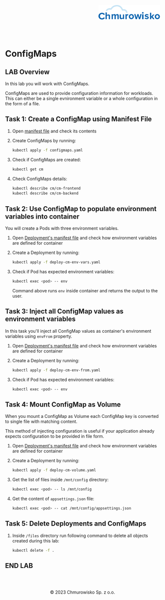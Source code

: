 <img src="./img/logo.png" alt="Chmurowisko logo" width="200" align="right">
<br><br>
<br><br>
<br><br>

# ConfigMaps

## LAB Overview

In this lab you will work with ConfigMaps.

ConfigMaps are used to provide configuration information for workloads. This can either be a single evnironment variable or a whole configuration in the form of a file.

## Task 1: Create a ConfigMap using Manifest File

1. Open [manifest file](./files/configmaps.yaml) and check its contents
1. Create ConfigMaps by running:

    ```bash
    kubectl apply -f configmaps.yaml
    ```

1. Check if ConfigMaps are created:

    ```bash
    kubectl get cm
    ```

1. Check ConfigMaps details:

    ```bash
    kubectl describe cm/cm-frontend
    kubectl describe cm/cm-backend
    ```

## Task 2: Use ConfigMap to populate environment variables into container

You will create a Pods with three environment variables.

1. Open [Deployment's manifest file](./files/deploy-cm-env-vars.yaml) and check how environment variables are defined for container
1. Create a Deployment by running: 

    ```bash
    kubectl apply -f deploy-cm-env-vars.yaml
    ```

1. Check if Pod has expected environment variables:

    ```bash
    kubectl exec <pod> -- env
    ```

    Command above runs `env` inside container and returns the output to the user.

## Task 3: Inject all ConfigMap values as environment variables

In this task you'll inject all ConfigMap values as container's environment variables using `envFrom` property.

1. Open [Deployment's manifest file](./files/deploy-cm-env-from.yaml) and check how environment variables are defined for container
1. Create a Deployment by running: 

    ```bash
    kubectl apply -f deploy-cm-env-from.yaml
    ```

1. Check if Pod has expected environment variables:

    ```bash
    kubectl exec <pod> -- env
    ```

## Task 4: Mount ConfigMap as Volume

When you mount a ConfigMap as Volume each ConfigMap key is converted to single file with matching content.

This method of injecting configuration is useful if your application already expects configuration to be provided in file form.

1. Open [Deployment's manifest file](./files/deploy-cm-volume.yaml) and check how environment variables are defined for container
1. Create a Deployment by running: 

    ```bash
    kubectl apply -f deploy-cm-volume.yaml
    ```

1. Get the list of files inside `/mnt/config` directory:

    ```bash
    kubectl exec <pod> -- ls /mnt/config
    ```

1. Get the content of `appsettings.json` file:

    ```bash
    kubectl exec <pod> -- cat /mnt/config/appsettings.json
    ```

## Task 5: Delete Deployments and ConfigMaps

1. Inside `/files` directory run following command to delete all objects created during this lab:

    ```bash
    kubectl delete -f .
    ```

## END LAB

<br><br>

<center><p>&copy; 2023 Chmurowisko Sp. z o.o.<p></center>
